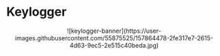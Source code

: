 # Keylogger


<p align="center"> ![keylogger-banner](https://user-images.githubusercontent.com/55875525/157864478-2fe317e7-2615-4d63-9ec5-2e515c40beda.jpg)

